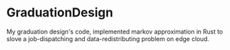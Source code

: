 # GraduationDesign
My graduation design's code, implemented markov approximation in Rust to slove a job-dispatching
and data-redistributing problem on edge cloud. 

